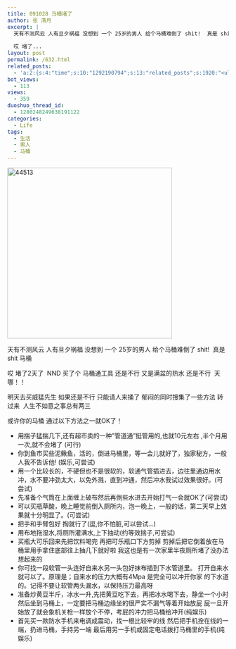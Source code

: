 ```yaml
---
title: 091028 马桶堵了
author: 张 清月
excerpt: |
  天有不测风云 人有旦夕祸福 没想到 一个 25岁的男人 给个马桶难倒了 shit!  真是 shit 马桶
  
  哎 堵了...
layout: post
permalink: /632.html
related_posts:
  - 'a:2:{s:4:"time";s:10:"1292190794";s:13:"related_posts";s:1920:"<ul class="related_post"><li><a href="http://blog.80aj.com/2009/10/24/091024-%e7%94%b7%e4%ba%ba%e4%b8%8e%e5%a5%b3%e4%ba%ba%e4%b9%8b%e9%97%b4%e7%9a%84%e5%8c%ba%e5%88%ab/" title="091024 男人与女人之间的区别">091024 男人与女人之间的区别</a></li><li><a href="http://blog.80aj.com/2010/11/16/101116-%e5%a4%9c%e6%9c%aa%e7%9c%a0%e6%80%9d%e5%bf%b5%e8%bf%9c%e6%96%b9%e7%9a%84%e4%bd%b3%e4%ba%ba/" title="101116 夜未眠,思念远方的佳人">101116 夜未眠,思念远方的佳人</a></li><li><a href="http://blog.80aj.com/2010/09/09/%e5%8c%86%e5%8c%86/" title="匆匆">匆匆</a></li><li><a href="http://blog.80aj.com/2010/09/05/100905-%e7%90%90%e4%ba%8b%e8%ae%b0/" title="100905 琐事记">100905 琐事记</a></li><li><a href="http://blog.80aj.com/2010/07/06/100706-%e7%ba%a2%e9%85%92/" title="100706 红酒">100706 红酒</a></li><li><a href="http://blog.80aj.com/2010/05/23/100523-%e8%b6%8a%e7%8b%b1%e5%85%94-%e7%ac%91%e4%b8%8d%e6%8a%bd%e4%bd%a0%e6%89%be%e6%88%91/" title="100523 越狱兔 笑不抽你找我">100523 越狱兔 笑不抽你找我</a></li><li><a href="http://blog.80aj.com/2010/05/17/100517-%e6%94%be%e8%8d%a1%e4%b8%8d%e7%be%81%e7%9a%84%e6%98%af%e6%88%91%e4%bd%86%e4%b8%8d%e7%9f%a5%e9%81%93%e6%98%af%e4%b8%8d%e6%98%af%e4%bd%a0%e7%9a%84%e7%88%b1/" title="100517 放荡不羁的是我但不知道是不是你的爱">100517 放荡不羁的是我但不知道是不是你的爱</a></li><li><a href="http://blog.80aj.com/2010/05/06/100506-she-will-be-loved/" title="100506 she will be loved ">100506 she will be loved </a></li><li><a href="http://blog.80aj.com/2010/04/24/100424-%e5%a4%b1%e6%84%8f%e7%94%b7%e5%a5%b3/" title="100424 失意男女">100424 失意男女</a></li><li><a href="http://blog.80aj.com/2010/04/18/100418-%e5%9b%9e%e5%bd%92%e6%9c%ac%e5%b0%8a-%e5%a4%a9%e8%9d%8e%e5%ba%a7/" title="100418 回归本尊 天蝎座">100418 回归本尊 天蝎座</a></li></ul>";}'
bot_views:
  - 113
views:
  - 359
duoshuo_thread_id:
  - 1280248249638191122
categories:
  - Life
tags:
  - 生活
  - 男人
  - 马桶
---
```

[<img class="aligncenter size-full wp-image-633" title="44513" src="http://www.80aj.com/wp-content/uploads/2009/10/44513.jpg" alt="44513" width="375" height="388" />][1]

天有不测风云 人有旦夕祸福 没想到 一个 25岁的男人 给个马桶难倒了 shit!  真是 shit 马桶

哎 堵了2天了  NND 买了个 马桶通工具 还是不行 又是满盆的热水 还是不行  天哪！！

明天去买威猛先生 如果还是不行 只能请人来捅了 郁闷的同时搜集了一些方法 转过来  人生不如意之事总有两三

或许你的马桶 通过以下方法之一就OK了！

*   用揣子猛揣几下,还有超市卖的一种&#8221;管道通&#8221;挺管用的,也就10元左右 ,半个月用一次,就不会堵了 (可行)
*   你到鱼市买些泥鳅鱼，活的，倒进马桶里，等一会儿就好了，独家秘方，一般人我不告诉他! (娱乐,可尝试)
*   用一个比较长的，不硬但也不是很软的，软通气管插进去，边往里通边用水冲，水不要冲劲太大，以免外溅，直到冲通，然后冲水我试过效果很好。(可尝试)
*   先准备个气筒在上面缠上破布然后再倒些水进去开始打气一会就OK了(可尝试)
*   可以买瓶草酸，晚上睡觉前倒入厕所内，泡一晚上，一般的话，第二天早上效果就十分明显了。(可尝试)
*   把手和手臂包好 掏就行了(逗,你不怕脏,可以尝试&#8230;)
*   用布地拖湿水,将厕所灌满水,上下抽动(约等效揣子,可尝试)
*   买瓶大可乐回来先把饮料喝完 再把可乐瓶口下方剪掉 剪掉后把它倒着放在马桶里用手拿住底部往上抽几下就好啦 我这也是有一次家里半夜厕所堵了没办法想起来的
*   你可找一段软管一头连好自来水另一头包好抹布插到下水管道里。 打开自来水就可以了。原理是；自来水的压力大概有4Mpa 是完全可以冲开你家 的下水道的。记得不要让软管两头漏水，以保持压力最高呀
*   准备炒黄豆半斤，冰水一升,先把黄豆吃下去，再把冰水喝下去，静坐一个小时然后坐到马桶上，一定要把马桶边缘坐的很严实不漏气等着开始放屁 屁一旦开始放了就会象机关枪一样放个不停，考屁的冲力把马桶给冲开(纯娱乐)
*   首先买一款防水手机来电调成震动，找一根比较牢的线 然后把手机拴在线的一端，扔进马桶，手持另一端 最后用另一手机或固定电话拨打马桶里的手机(纯娱乐)

 [1]: http://www.80aj.com/wp-content/uploads/2009/10/44513.jpg
